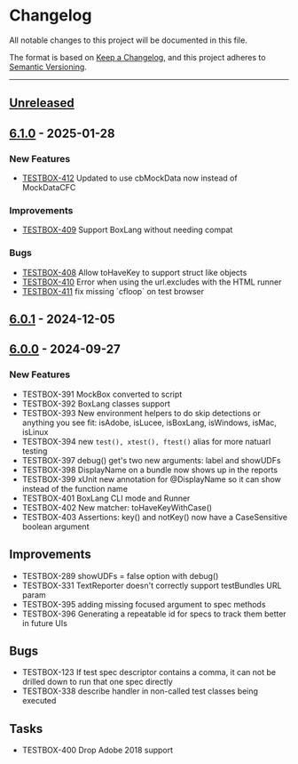 # Changelog

All notable changes to this project will be documented in this file.

The format is based on [Keep a Changelog](https://keepachangelog.com/en/1.0.0/),
and this project adheres to [Semantic Versioning](https://semver.org/spec/v2.0.0.html).

* * *

## [Unreleased]

## [6.1.0] - 2025-01-28

### New Features

- [TESTBOX-412](https://ortussolutions.atlassian.net/browse/TESTBOX-412) Updated to use cbMockData now instead of MockDataCFC

### Improvements

- [TESTBOX-409](https://ortussolutions.atlassian.net/browse/TESTBOX-409) Support BoxLang without needing compat

### Bugs

- [TESTBOX-408](https://ortussolutions.atlassian.net/browse/TESTBOX-408) Allow toHaveKey to support struct like objects
- [TESTBOX-410](https://ortussolutions.atlassian.net/browse/TESTBOX-410) Error when using the url.excludes with the HTML runner
- [TESTBOX-411](https://ortussolutions.atlassian.net/browse/TESTBOX-411) fix missing \`cfloop\` on test browser

## [6.0.1] - 2024-12-05

## [6.0.0] - 2024-09-27

### New Features

- TESTBOX-391 MockBox converted to script
- TESTBOX-392 BoxLang classes support
- TESTBOX-393 New environment helpers to do skip detections or anything you see fit: isAdobe, isLucee, isBoxLang, isWindows, isMac, isLinux
- TESTBOX-394 new `test(), xtest(), ftest()` alias for more natuarl testing
- TESTBOX-397 debug() get's two new arguments: label and showUDFs
- TESTBOX-398 DisplayName on a bundle now shows up in the reports
- TESTBOX-399 xUnit new annotation for @DisplayName so it can show instead of the function name
- TESTBOX-401 BoxLang CLI mode and Runner
- TESTBOX-402 New matcher: toHaveKeyWithCase()
- TESTBOX-403 Assertions: key() and notKey() now have a CaseSensitive boolean argument

## Improvements

- TESTBOX-289 showUDFs = false option with debug()
- TESTBOX-331 TextReporter doesn't correctly support testBundles URL param
- TESTBOX-395 adding missing focused argument to spec methods
- TESTBOX-396 Generating a repeatable id for specs to track them better in future UIs

## Bugs

- TESTBOX-123 If test spec descriptor contains a comma, it can not be drilled down to run that one spec directly
- TESTBOX-338 describe handler in non-called test classes being executed

## Tasks

- TESTBOX-400 Drop Adobe 2018 support

[Unreleased]: https://github.com/Ortus-Solutions/TestBox/compare/v6.1.0...HEAD

[6.1.0]: https://github.com/Ortus-Solutions/TestBox/compare/v6.0.1...v6.1.0

[6.0.1]: https://github.com/Ortus-Solutions/TestBox/compare/v6.0.0...v6.0.1

[6.0.0]: https://github.com/Ortus-Solutions/TestBox/compare/bc7774b4cc681cd8dfab08b2f3bba26a75f5601b...v6.0.0
